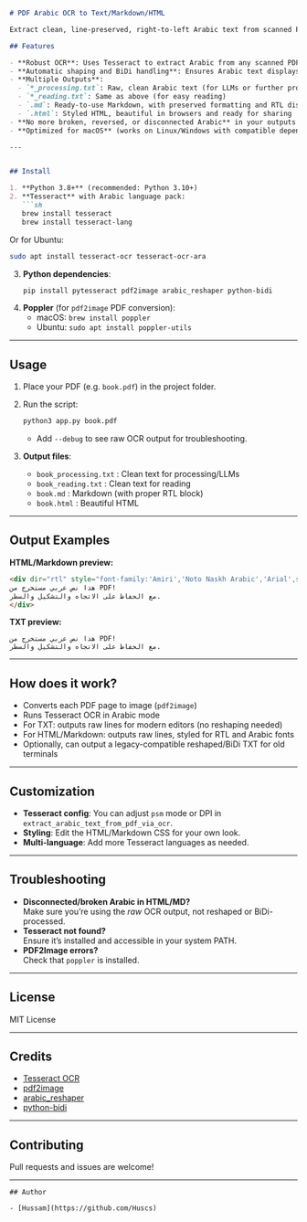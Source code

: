 ```markdown
# PDF Arabic OCR to Text/Markdown/HTML

Extract clean, line-preserved, right-to-left Arabic text from scanned PDFs — ready for search, LLM/NLP, or beautiful reading in Markdown/HTML!

## Features

- **Robust OCR**: Uses Tesseract to extract Arabic from any scanned PDF.
- **Automatic shaping and BiDi handling**: Ensures Arabic text displays correctly in all formats.
- **Multiple Outputs**:
  - `*_processing.txt`: Raw, clean Arabic text (for LLMs or further processing)
  - `*_reading.txt`: Same as above (for easy reading)
  - `.md`: Ready-to-use Markdown, with preserved formatting and RTL display
  - `.html`: Styled HTML, beautiful in browsers and ready for sharing
- **No more broken, reversed, or disconnected Arabic** in your outputs!
- **Optimized for macOS** (works on Linux/Windows with compatible dependencies)

---


## Install

1. **Python 3.8+** (recommended: Python 3.10+)
2. **Tesseract** with Arabic language pack:
   ```sh
   brew install tesseract
   brew install tesseract-lang
   ```
   Or for Ubuntu:
   ```sh
   sudo apt install tesseract-ocr tesseract-ocr-ara
   ```
3. **Python dependencies**:
   ```sh
   pip install pytesseract pdf2image arabic_reshaper python-bidi
   ```
4. **Poppler** (for `pdf2image` PDF conversion):
   - macOS: `brew install poppler`
   - Ubuntu: `sudo apt install poppler-utils`

---

## Usage

1. Place your PDF (e.g. `book.pdf`) in the project folder.
2. Run the script:
   ```sh
   python3 app.py book.pdf
   ```
   - Add `--debug` to see raw OCR output for troubleshooting.

3. **Output files**:
   - `book_processing.txt` : Clean text for processing/LLMs
   - `book_reading.txt`    : Clean text for reading
   - `book.md`             : Markdown (with proper RTL block)
   - `book.html`           : Beautiful HTML

---

## Output Examples

**HTML/Markdown preview:**

```html
<div dir="rtl" style="font-family:'Amiri','Noto Naskh Arabic','Arial',sans-serif;font-size:1.1em;line-height:2;white-space:pre-wrap">
هذا نص عربي مستخرج من PDF!
مع الحفاظ على الاتجاه والتشكيل والسطر.
</div>
```

**TXT preview:**
```
هذا نص عربي مستخرج من PDF!
مع الحفاظ على الاتجاه والتشكيل والسطر.
```

---

## How does it work?

- Converts each PDF page to image (`pdf2image`)
- Runs Tesseract OCR in Arabic mode
- For TXT: outputs raw lines for modern editors (no reshaping needed)
- For HTML/Markdown: outputs raw lines, styled for RTL and Arabic fonts
- Optionally, can output a legacy-compatible reshaped/BiDi TXT for old terminals

---

## Customization

- **Tesseract config**: You can adjust `psm` mode or DPI in `extract_arabic_text_from_pdf_via_ocr`.
- **Styling**: Edit the HTML/Markdown CSS for your own look.
- **Multi-language**: Add more Tesseract languages as needed.

---

## Troubleshooting

- **Disconnected/broken Arabic in HTML/MD?**  
  Make sure you’re using the *raw* OCR output, not reshaped or BiDi-processed.
- **Tesseract not found?**  
  Ensure it’s installed and accessible in your system PATH.
- **PDF2Image errors?**  
  Check that `poppler` is installed.

---

## License

MIT License

---

## Credits

- [Tesseract OCR](https://github.com/tesseract-ocr/tesseract)
- [pdf2image](https://github.com/Belval/pdf2image)
- [arabic_reshaper](https://github.com/mpcabd/python-arabic-reshaper)
- [python-bidi](https://github.com/MeirKriheli/python-bidi)

---

## Contributing

Pull requests and issues are welcome!

---
```
## Author

- [Hussam](https://github.com/Huscs)

```
